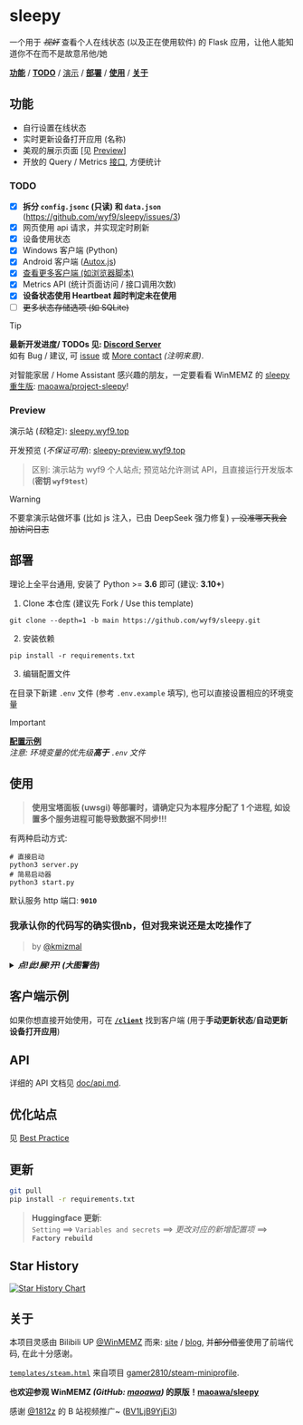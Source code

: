 # sleepy

一个用于 ~~*视奸*~~ 查看个人在线状态 (以及正在使用软件) 的 Flask 应用，让他人能知道你不在而不是故意吊他/她

[**功能**](#功能) / [**TODO**](#todo) / [演示](#preview) / [**部署**](#部署) / [**使用**](#使用) / [**关于**](#关于)

## 功能

- 自行设置在线状态
- 实时更新设备打开应用 (名称)
- 美观的展示页面 [见 [Preview](#preview)]
- 开放的 Query / Metrics [接口](./doc/api.md), 方便统计

### TODO

- [x] **拆分 `config.jsonc` (只读) 和 `data.json`** (https://github.com/wyf9/sleepy/issues/3)
- [x] 网页使用 api 请求，并实现定时刷新
- [x] 设备使用状态
- [x] Windows 客户端 (Python)
- [x] Android 客户端 ([Autox.js](https://github.com/aiselp/AutoX))
- [x] [查看更多客户端 (如浏览器脚本)](./client/README.md)
- [x] Metrics API (统计页面访问 / 接口调用次数)
- [x] **设备状态使用 Heartbeat 超时判定未在使用**
- [ ] ~~更多状态存储选项 (如 SQLite)~~

> [!TIP]
> **最新开发进度/ TODOs 见: [Discord Server](https://discord.gg/DyBY6gwkeg)** <br/>
> 如有 Bug / 建议, 可 [issue](https://github.com/wyf9/sleepy/issues/new) 或 [More contact](https://wyf9.top/#/contact) *(注明来意)*.

对智能家居 / Home Assistant 感兴趣的朋友，一定要看看 WinMEMZ 的 [sleepy 重生版](https://maao.cc/project-sleepy/): [maoawa/project-sleepy](https://github.com/maoawa/project-sleepy)!

### Preview

演示站 (*较*稳定): [sleepy.wyf9.top](https://sleepy.wyf9.top)

开发预览 (*不保证可用*): [sleepy-preview.wyf9.top](https://sleepy-preview.wyf9.top)

> 区别: 演示站为 wyf9 个人站点; 预览站允许测试 API，且直接运行开发版本 (**密钥 `wyf9test`**)

> [!WARNING]
> 不要拿演示站做坏事 (比如 js 注入，已由 DeepSeek 强力修复) ~~，没准哪天我会加访问日志~~

## 部署

理论上全平台通用, 安装了 Python >= **3.6** 即可 (建议: **3.10+**)

1. Clone 本仓库 (建议先 Fork / Use this template)

```shell
git clone --depth=1 -b main https://github.com/wyf9/sleepy.git
```

2. 安装依赖

```shell
pip install -r requirements.txt
```

3. 编辑配置文件

在目录下新建 `.env` 文件 (参考 `.env.example` 填写), 也可以直接设置相应的环境变量

> [!IMPORTANT]
> **[配置示例](./.env.example)** <br/>
> *注意: 环境变量的优先级**高于** `.env` 文件*

## 使用

> **使用宝塔面板 (uwsgi) 等部署时，请确定只为本程序分配了 1 个进程, 如设置多个服务进程可能导致数据不同步!!!**

有两种启动方式:

```shell
# 直接启动
python3 server.py
# 简易启动器
python3 start.py
```
默认服务 http 端口: **`9010`**

### 我承认你的代码写的确实很nb，但对我来说还是太吃操作了

> by [@kmizmal](https://github.com/kmizmal)

<details>

***<summary>点!此!展!开! (大图警告)</summary>***

有没有更简单无脑的方法推荐一下
**有的兄弟，有的！**
这样的方法有很多个，各个都是`GitHub` T<sub>0.5</sub>的操作
我怕教太多了你学不会，现在只要点
[这里](https://huggingface.co/spaces/sadg456/s?duplicate=true&visibility=public)  
然后自己去注册一个账号
参考`.env.example`在Setting==>Variables and secrets添加环境变量配置
然后在这里:
![链接](https://files.catbox.moe/svvdt6.png)
就可以复制你的`URL`，填入你选择的 **[`/client`](./client/README.md)** 对应的url配置中即可快速开始
</details>

## 客户端示例

如果你想直接开始使用，可在 **[`/client`](./client/README.md)** 找到客户端 (用于**手动更新状态**/**自动更新设备打开应用**)

## API

详细的 API 文档见 [doc/api.md](./doc/api.md).

## 优化站点

见 [Best Practice](./doc/best_practice.md)

## 更新
```bash
git pull
pip install -r requirements.txt
```

> **Huggingface 更新**: <br/>
> `Setting` ==> `Variables and secrets` ==> *更改对应的新增配置项* ==> **`Factory rebuild`**

## Star History

[![Star History Chart](https://api.star-history.com/svg?repos=wyf9/sleepy&type=Date)](https://star-history.com/#wyf9/sleepy&Date)

## 关于

本项目灵感由 Bilibili UP [@WinMEMZ](https://space.bilibili.com/417031122) 而来: [site](https://maao.cc/sleepy/) / [blog](https://www.maodream.com/archives/192/), 并~~部分借鉴~~使用了前端代码, 在此十分感谢。

[`templates/steam.html`](./templates/steam.html) 来自项目 [gamer2810/steam-miniprofile](https://github.com/gamer2810/steam-miniprofile).

**也欢迎参观 WinMEMZ *(GitHub: [maoawa](https://github.com/maoawa))* 的原版！[maoawa/sleepy](https://github.com/maoawa/sleepy)**

感谢 [@1812z](https://github.com/1812z) 的 B 站视频推广~ ([BV1LjB9YjEi3](https://www.bilibili.com/video/BV1LjB9YjEi3))
